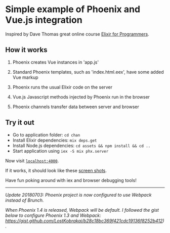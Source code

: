 # Simple example of Phoenix and Vue.js integration

 Inspired by Dave Thomas great online course [Elixir for Programmers](https://codestool.coding-gnome.com/courses/elixir-for-programmers). 

## How it works

  1. Phoenix creates Vue instances in 'app.js'

  2. Standard Phoenix templates, such as 'index.html.eex', have some added Vue markup

  3. Phoenix runs the usual Elixir code on the server

  4. Vue.js Javascript methods injected by Phoenix run in the browser 

  5. Phoenix channels transfer data between server and browser

   ## Try it out

  * Go to application folder: `cd chan`
  * Install Elixir dependencies: `mix deps.get`
  * Install Node.js dependencies: `cd assets && npm install && cd ..`
  * Start application using `iex -S mix phx.server`

Now visit [`localhost:4000`](http://localhost:4000). 

If it works, it should look like these [screen shots](chan/README.md).

Have fun poking around with iex and browser debugging tools!

---

<i>Update 20180703: Phoenix project is now configured to use Webpack instead of Brunch. 
  
  When Phoenix 1.4 is released, Webpack will be default. I followed the gist below to configure Phoenix 1.3 and Webpack: https://gist.github.com/LostKobrakai/b28c18bc369f421cdc19136f8252b412).

<i>

